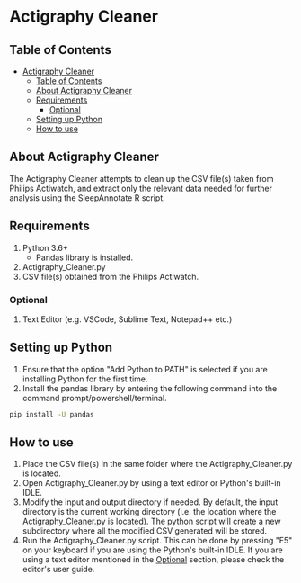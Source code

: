 # Actigraphy Cleaner

## Table of Contents

- [Actigraphy Cleaner](#actigraphy-cleaner)
  - [Table of Contents](#table-of-contents)
  - [About Actigraphy Cleaner](#about-actigraphy-cleaner)
  - [Requirements](#requirements)
    - [Optional](#optional)
  - [Setting up Python](#setting-up-python)
  - [How to use](#how-to-use)

## About Actigraphy Cleaner

The Actigraphy Cleaner attempts to clean up the CSV file(s) taken from Philips Actiwatch, and extract only the relevant data needed for further analysis using the SleepAnnotate R script.

## Requirements

1) Python 3.6+
   - Pandas library is installed.
2) Actigraphy_Cleaner.py
3) CSV file(s) obtained from the Philips Actiwatch.

### Optional

1) Text Editor (e.g. VSCode, Sublime Text, Notepad++ etc.)

## Setting up Python

1) Ensure that the option "Add Python to PATH" is selected if you are installing Python for the first time.
2) Install the pandas library by entering the following command into the command prompt/powershell/terminal.

```bash
pip install -U pandas
```

## How to use

1. Place the CSV file(s) in the same folder where the Actigraphy_Cleaner.py is located.
2. Open Actigraphy_Cleaner.py by using a text editor or Python's built-in IDLE.
3. Modify the input and output directory if needed. By default, the input directory is the current working directory (i.e. the location where the Actigraphy_Cleaner.py is located). The python script will create a new subdirectory where all the modified CSV generated will be stored.
4. Run the Actigraphy_Cleaner.py script. This can be done by pressing "F5" on your keyboard if you are using the Python's built-in IDLE. If you are using a text editor mentioned in the [Optional](#optional) section, please check the editor's user guide.
